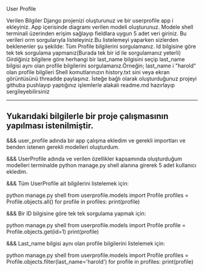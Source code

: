 User Profile

Verilen Bilgiler
Django projenizi oluşturunuz ve bir userprofile app i ekleyiniz.
App içerisinde diagramı verilen modeli oluşturunuz.
Modele shell terminali üzerinden erişim sağlayıp fieldlara uygun 5 adet veri giriniz.
Bu verileri orm sorgularıyla listeleyiniz.Bu listelemeyi yaparken sizlerden beklenenler şu şekilde:
Tüm Profile bilgilerini sorgulamanız.
Id bilgisine göre tek tek sorgulama yapmanız(Burada tek bir id ile sorgulamanız yeterli)
Girdiğiniz bilgilere göre herhangi bir last_name bilgisini seçip last_name bilgisi aynı olan profile bilgilerini sorgulamanız.Örneğin; last_name i "harold" olan profile bilgileri
Shell komutlarınızın history.txt sini veya ekran görüntüsünü threadde paylaşınız.
İsteğe bağlı olarak oluşturduğunuz projeyi githuba pushlayıp yaptığınız işlemlerle alakalı readme.md hazırlayıp sergileyebilirsiniz

---------------------------------------------------------------------
Yukarıdaki bilgilerle bir proje çalışmasının yapılması istenilmiştir.
---------------------------------------------------------------------

&&& user_profile adında bir app çalışma ekledim ve gerekli importları ve benden istenen gerekli modelleri oluşturdum.

&&& UserProfile adında ve verilen özellikler kapsamında oluşturduğum modelleri terminalde python manage.py shell alanına girerek 5 adet kullanıcı ekledim.

&&&  Tüm UserProfile ait bilgilerini listelemek için:

python manage.py shell
from userprofile.models import Profile
profiles = Profile.objects.all()
for profile in profiles:
    print(profile)

&&&  Bir ID bilgisine göre tek tek sorgulama yapmak için:

python manage.py shell
from userprofile.models import Profile
profile = Profile.objects.get(id=1)
print(profile)


&&&  Last_name bilgisi aynı olan profile bilgilerini listelemek için:

python manage.py shell
from userprofile.models import Profile
profiles = Profile.objects.filter(last_name='harold')
for profile in profiles:
    print(profile)









